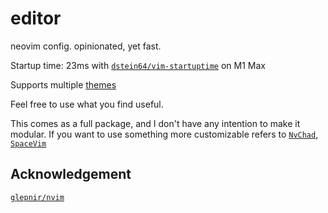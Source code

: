 # editor
neovim config. opinionated, yet fast.

Startup time: 23ms with [`dstein64/vim-startuptime`](https://github.com/dstein64/vim-startuptime) on M1 Max

Supports multiple [themes](./lua/themes/plugins.lua)

Feel free to use what you find useful.

This comes as a full package, and I don't have any intention to make it modular.
If you want to use something more customizable refers to [`NvChad`](https://github.com/NvChad/NvChad), [`SpaceVim`](https://github.com/SpaceVim/SpaceVim)

## Acknowledgement

[`glepnir/nvim`](https://github.com/glepnir/nvim)

